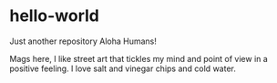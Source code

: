 # hello-world
Just another repository
Aloha Humans!

Mags here, I like street art that tickles my mind and point of view in a positive feeling.
I love salt and vinegar chips and cold water.
